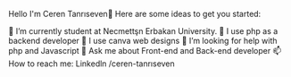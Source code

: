 Hello I'm Ceren Tanrıseven👋
Here are some ideas to get you started:

🔭 I’m currently student at Necmettşn Erbakan University.
🌱 I use php as a backend developer
👯 I use canva web designs
🤔 I’m looking for help with php and Javascript
💬 Ask me about Front-end and Back-end developer
📫 How to reach me: Linkedln /ceren-tanrıseven
